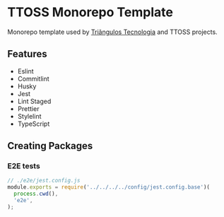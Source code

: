 # TTOSS Monorepo Template

Monorepo template used by [Triãngulos Tecnologia](https://triangulostecnologia.com) and TTOSS projects.

## Features

- Eslint
- Commitlint
- Husky
- Jest
- Lint Staged
- Prettier
- Stylelint
- TypeScript

## Creating Packages

### E2E tests

```js
// ./e2e/jest.config.js
module.exports = require('../../../../config/jest.config.base')(
  process.cwd(),
  'e2e',
);
```
